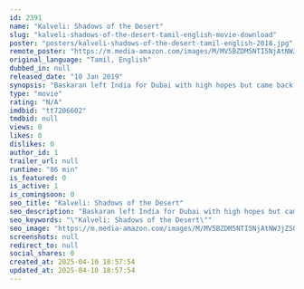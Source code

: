 ```yaml
---
id: 2391
name: "Kalveli: Shadows of the Desert"
slug: "kalveli-shadows-of-the-desert-tamil-english-movie-download"
poster: "posters/kalveli-shadows-of-the-desert-tamil-english-2018.jpg"
remote_poster: "https://m.media-amazon.com/images/M/MV5BZDM5NTI5NjAtNWJjZS00Y2YwLWJmYTgtYWQzMWNkZGM5YzUxXkEyXkFqcGdeQXVyODc3NDI3MDY@._V1_SX300.jpg"
original_language: "Tamil, English"
dubbed_in: null
released_date: "10 Jan 2019"
synopsis: "Baskaran left India for Dubai with high hopes but came back in a coffin. His widow Sundari didn't believe he committed suicide, so the relatives recruit cousin and filmmaker Jayakrisahnan Subramanian to uncover, what really happen..."
type: "movie"
rating: "N/A"
imdbid: "tt7206602"
tmdbid: null
views: 0
likes: 0
dislikes: 0
author_id: 1
trailer_url: null
runtime: "86 min"
is_featured: 0
is_active: 1
is_comingsoon: 0
seo_title: "Kalveli: Shadows of the Desert"
seo_description: "Baskaran left India for Dubai with high hopes but came back in a coffin. His widow Sundari didn't believe he committed suicide, so the relatives recruit cousin and filmmaker Jayakrisahnan Subramanian to uncover, what really happen..."
seo_keywords: "\"Kalveli: Shadows of the Desert\""
seo_image: "https://m.media-amazon.com/images/M/MV5BZDM5NTI5NjAtNWJjZS00Y2YwLWJmYTgtYWQzMWNkZGM5YzUxXkEyXkFqcGdeQXVyODc3NDI3MDY@._V1_SX300.jpg"
screenshots: null
redirect_to: null
social_shares: 0
created_at: 2025-04-10 18:57:54
updated_at: 2025-04-10 18:57:54
---
```



